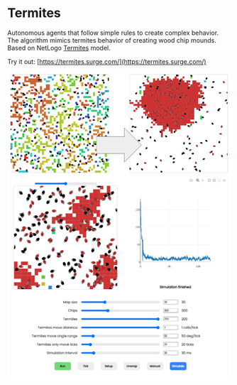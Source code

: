 # Termites

Autonomous agents that follow simple rules to create complex behavior.\
The algorithm mimics termites behavior of creating wood chip mounds.\
Based on NetLogo [Termites](https://ccl.northwestern.edu/netlogo/models/Termites) model.

Try it out: [https://termites.surge.com/](https://termites.surge.com/)

![Termites](./termites.png)
![Termites Panel](./termites-panel.png)
